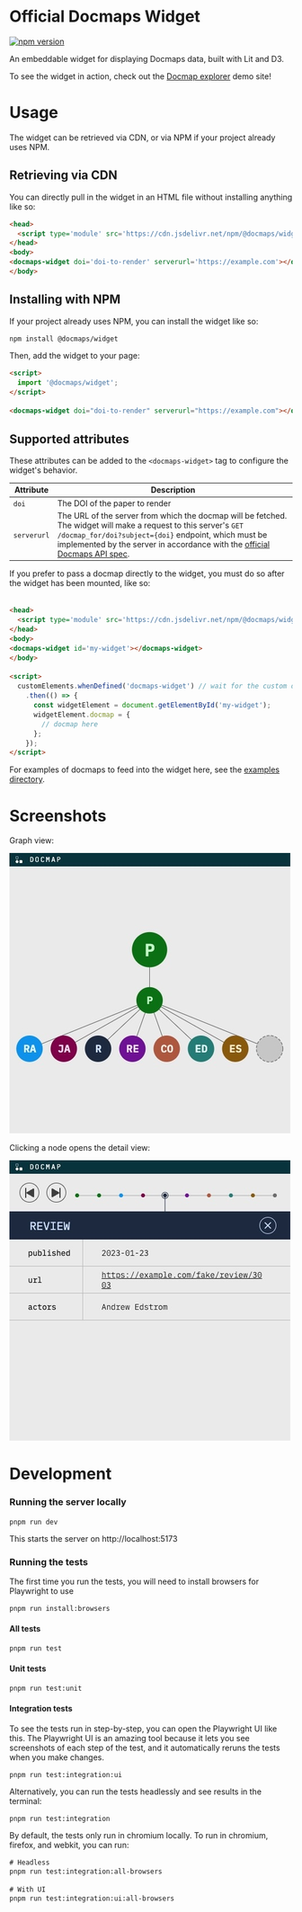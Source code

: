 # Official Docmaps Widget
[![npm version](https://badge.fury.io/js/@docmaps%2Fwidget.svg)](https://badge.fury.io/js/@docmaps%2Fwidget)

An embeddable widget for displaying Docmaps data, built with Lit and D3.

To see the widget in action, check out the [Docmap explorer](https://docmaps-project.github.io/docmaps/demo/index.html?doi=10.1101%2F2023.06.01.543271) demo site!

# Usage

The widget can be retrieved via CDN, or via NPM if your project already uses NPM.

## Retrieving via CDN
You can directly pull in the widget in an HTML file without installing anything like so:

```html
<head>
  <script type='module' src='https://cdn.jsdelivr.net/npm/@docmaps/widget@latest/dist/index.min.js'></script>
</head>
<body>
<docmaps-widget doi='doi-to-render' serverurl='https://example.com'></docmaps-widget>
</body>
```

## Installing with NPM
If your project already uses NPM, you can install the widget like so:

```shell
npm install @docmaps/widget
```

Then, add the widget to your page:

```html
<script>
  import '@docmaps/widget';
</script>

<docmaps-widget doi="doi-to-render" serverurl="https://example.com"></docmaps-widget>
```

## Supported attributes
These attributes can be added to the `<docmaps-widget>` tag to configure the widget's behavior.

| Attribute   | Description                                                                                                                                                                                                                                                                                                                                                                                                          |
|-------------|----------------------------------------------------------------------------------------------------------------------------------------------------------------------------------------------------------------------------------------------------------------------------------------------------------------------------------------------------------------------------------------------------------------------|
| `doi`       | The DOI of the paper to render                                                                                                                                                                                                                                                                                                                                                                                       |
| `serverurl` | The URL of the server from which the docmap will be fetched. The widget will make a request to this server's `GET /docmap_for/doi?subject={doi}` endpoint, which must be implemented by the server in accordance with the [official Docmaps API spec](https://github.com/Docmaps-Project/rfcs/blob/ships/1/APIProtocol/proposals/001_interop.md#convenience-endpoints-for-one-shot-noninteractive-docmap-retrieval). |

If you prefer to pass a docmap directly to the widget, you must do so after the widget has been mounted, like so:

```html

<head>
  <script type='module' src='https://cdn.jsdelivr.net/npm/@docmaps/widget@latest/dist/index.min.js'></script>
</head>
<body>
<docmaps-widget id='my-widget'></docmaps-widget>
</body>

<script>
  customElements.whenDefined('docmaps-widget') // wait for the custom docmaps-widget element to be defined
    .then(() => {
      const widgetElement = document.getElementById('my-widget');
      widgetElement.docmap = {
        // docmap here
      };
    });
</script>
```

For examples of docmaps to feed into the widget here, see the [examples directory](../../examples).

# Screenshots

Graph view:

![Screenshot of the widget's graph view](./images-for-readme/graph-view.jpeg)

Clicking a node opens the detail view:

![Screenshot of the widget's detailview](./images-for-readme/detail-view.jpeg)

# Development

### Running the server locally

```shell
pnpm run dev
```

This starts the server on http://localhost:5173

### Running the tests

The first time you run the tests, you will need to install browsers for Playwright to use

```shell
pnpm run install:browsers
```

#### All tests

```shell
pnpm run test
```

#### Unit tests

```shell
pnpm run test:unit
```

#### Integration tests

To see the tests run in step-by-step, you can open the Playwright UI like this. The Playwright UI is an amazing tool
because it lets you see screenshots of each step of the test, and it automatically reruns the tests when you make
changes.

```shell
pnpm run test:integration:ui
```

Alternatively, you can run the tests headlessly and see results in the terminal:

```shell
pnpm run test:integration
```

By default, the tests only run in chromium locally. To run in chromium, firefox, and webkit, you can run:

```shell
# Headless
pnpm run test:integration:all-browsers

# With UI
pnpm run test:integration:ui:all-browsers
```
